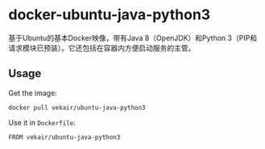 # docker-ubuntu-java-python3
基于Ubuntu的基本Docker映像，带有Java 8（OpenJDK）和Python 3（PIP和请求模块已预装）。它还包括在容器内方便启动服务的主管。


## Usage
Get the image:
```
docker pull vekair/ubuntu-java-python3
```

Use it in `Dockerfile`:
```
FROM vekair/ubuntu-java-python3
```
